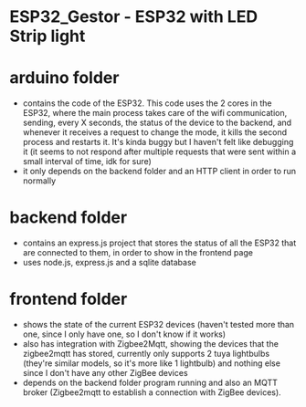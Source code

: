# ESP32_Gestor - ESP32 with LED Strip light

# arduino folder
- contains the code of the ESP32. This code uses the 2 cores in the ESP32, where the main process takes care of the wifi communication, sending, every X seconds, the status of the device to the backend, and whenever it receives a request to change the mode, it kills the second process and restarts it. It's kinda buggy but I haven't felt like debugging it (it seems to not respond after multiple requests that were sent within a small interval of time, idk for sure)
- it only depends on the backend folder and an HTTP client in order to run normally
# backend folder
- contains an express.js project that stores the status of all the ESP32 that are connected to them, in order to show in the frontend page
- uses node.js, express.js and a sqlite database

# frontend folder
- shows the state of the current ESP32 devices (haven't tested more than one, since I only have one, so I don't know if it works)
- also has integration with Zigbee2Mqtt, showing the devices that the zigbee2mqtt has stored, currently only supports 2 tuya lightbulbs (they're similar models, so it's more like 1 lightbulb) and nothing else since I don't have any other ZigBee devices
- depends on the backend folder program running and also an MQTT broker (Zigbee2mqtt to establish a connection with ZigBee devices). 
